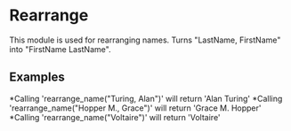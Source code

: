 Rearrange
=========

This module is used for rearranging names.
Turns "LastName, FirstName" into "FirstName LastName".

## Examples

*Calling 'rearrange_name("Turing, Alan")' will return 'Alan Turing'
*Calling 'rearrange_name("Hopper M., Grace")' will return 'Grace M. Hopper'
*Calling 'rearrange_name("Voltaire")' will return 'Voltaire'
